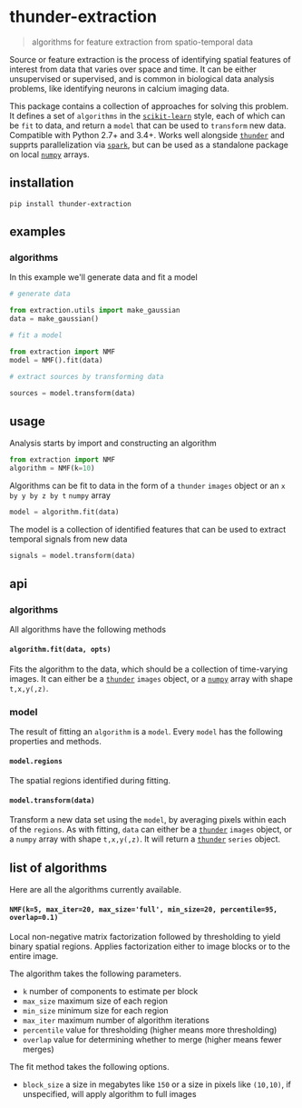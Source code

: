 # thunder-extraction

> algorithms for feature extraction from spatio-temporal data

Source or feature extraction is the process of identifying spatial features of interest from data that varies over space and time. It can be either unsupervised or supervised, and is common in biological data analysis problems, like identifying neurons in calcium imaging data.

This package contains a collection of approaches for solving this problem. It defines a set of `algorithms` in the [`scikit-learn`](https://github.com/scikit-learn/scikit-learn) style, each of which can be `fit` to data, and return a `model` that can be used to `transform` new data. Compatible with Python 2.7+ and 3.4+. Works well alongside [`thunder`](https://github.com/thunder-project/thunder) and supprts parallelization via [`spark`](https://github.com/apache/spark), but can be used as a standalone package on local [`numpy`](https://github.com/numpy/numpy) arrays.

## installation

```
pip install thunder-extraction
```

## examples

### algorithms

In this example we'll generate data and fit a model

```python
# generate data

from extraction.utils import make_gaussian
data = make_gaussian()

# fit a model

from extraction import NMF
model = NMF().fit(data)

# extract sources by transforming data

sources = model.transform(data)
```

## usage

Analysis starts by import and constructing an algorithm

```python
from extraction import NMF
algorithm = NMF(k=10)
```

Algorithms can be fit to data in the form of a `thunder` `images` object or an `x by y by z by t` `numpy` array

```python
model = algorithm.fit(data)
```

The model is a collection of identified features that can be used to extract temporal signals from new data

```python
signals = model.transform(data)
```

## api

### algorithms

All algorithms have the following methods

#### `algorithm.fit(data, opts)`

Fits the algorithm to the data, which should be a collection of time-varying images. It can either be a [`thunder`](https://github.com/thunder-project/thunder) `images` object, or a [`numpy`](https://github.com/numpy/numpy) array with shape `t,x,y(,z)`.

### model

The result of fitting an `algorithm` is a `model`. Every `model` has the following properties and methods.

#### `model.regions`

The spatial regions identified during fitting.

#### `model.transform(data)`

Transform a new data set using the `model`, by averaging pixels within each of the `regions`. As with fitting, `data` can either be a [`thunder`](https://github.com/thunder-project/thunder) `images` object, or a `numpy` array with shape `t,x,y(,z)`. It will return a [`thunder`](https://github.com/thunder-project/thunder) `series` object.

## list of algorithms

Here are all the algorithms currently available.

#### `NMF(k=5, max_iter=20, max_size='full', min_size=20, percentile=95, overlap=0.1)`

Local non-negative matrix factorization followed by thresholding to yield binary spatial regions. Applies factorization either to image blocks or to the entire image.

The algorithm takes the following parameters.

- `k` number of components to estimate per block
- `max_size` maximum size of each region
- `min_size` minimum size for each region
- `max_iter` maximum number of algorithm iterations
- `percentile` value for thresholding (higher means more thresholding)
- `overlap` value for determining whether to merge (higher means fewer merges) 

The fit method takes the following options.

- `block_size` a size in megabytes like `150` or a size in pixels like `(10,10)`, if unspecified, will apply algorithm to full images

